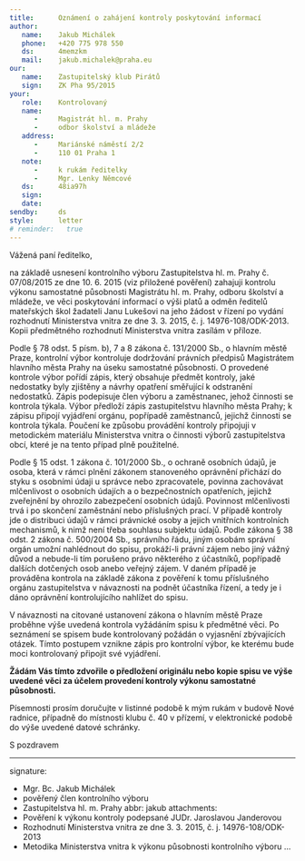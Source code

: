 ```yaml
---
title:      Oznámení o zahájení kontroly poskytování informací
author:
   name:    Jakub Michálek
   phone:   +420 775 978 550
   ds:      4memzkm
   mail:    jakub.michalek@praha.eu
our:
   name:    Zastupitelský klub Pirátů
   sign:    ZK Pha 95/2015
your:
   role:    Kontrolovaný
   name:
      -     Magistrát hl. m. Prahy
      -     odbor školství a mládeže
   address:
      -     Mariánské náměstí 2/2
      -     110 01 Praha 1
   note:
      -     k rukám ředitelky 
      -     Mgr. Lenky Němcové
   ds:      48ia97h
   sign:
   date:    
sendby:     ds
style:      letter
# reminder:   true
---
```


Vážená paní ředitelko,

na základě usnesení kontrolního výboru Zastupitelstva hl. m. Prahy č. 07/08/2015
ze dne 10. 6. 2015 (viz přiložené pověření) zahajuji kontrolu výkonu 
samostatné působnosti Magistrátu hl. m. Prahy, odboru školství a mládeže, 
ve věci poskytování informací o výši platů a odměn ředitelů mateřských škol
žadateli Janu Lukešovi na jeho žádost v řízení po vydání 
rozhodnutí Ministerstva vnitra ze dne 3. 3. 2015, č. j. 14976-108/ODK-2013.
Kopii předmětného rozhodnutí Ministerstva vnitra zasílám v příloze.

Podle § 78 odst. 5 písm. b), 7 a 8 zákona č. 131/2000 Sb., o hlavním městě Praze,
kontrolní výbor kontroluje dodržování právních předpisů Magistrátem hlavního 
města Prahy na úseku samostatné působnosti. O provedené kontrole výbor pořídí 
zápis, který obsahuje předmět kontroly, jaké nedostatky byly zjištěny a 
návrhy opatření směřující k odstranění nedostatků. Zápis podepisuje člen 
výboru a zaměstnanec, jehož činnosti se kontrola týkala. Výbor předloží zápis 
zastupitelstvu hlavního města Prahy; k zápisu připojí vyjádření orgánu, 
popřípadě zaměstnanců, jejichž činnosti se kontrola týkala. Poučení ke způsobu
provádění kontroly připojuji v metodickém materiálu Ministerstva vnitra o činnosti výborů
zastupitelstva obcí, které je na tento případ plně použitelné.

Podle § 15 odst. 1 zákona č. 101/2000 Sb., o ochraně osobních údajů, je osoba, 
která v rámci plnění zákonem stanoveného oprávnění přichází do styku s osobními 
údaji u správce nebo zpracovatele, povinna zachovávat mlčenlivost o osobních 
údajích a o bezpečnostních opatřeních, jejichž zveřejnění by ohrozilo 
zabezpečení osobních údajů. Povinnost mlčenlivosti trvá i po skončení 
zaměstnání nebo příslušných prací. V případě kontroly jde o distribuci údajů
v rámci právnické osoby a jejich vnitřních kontrolních mechanismů, k nimž není 
třeba souhlasu subjektu údajů. Podle zákona § 38 odst. 2 zákona č. 500/2004 Sb., 
správního řádu, jiným osobám správní orgán umožní nahlédnout do spisu, 
prokáží-li právní zájem nebo jiný vážný důvod a nebude-li tím porušeno právo 
některého z účastníků, popřípadě dalších dotčených osob anebo veřejný zájem.
V daném případě je prováděna kontrola na základě zákona z pověření k tomu 
příslušného orgánu zastupitelstva v návaznosti na podnět
účastníka řízení, a tedy je i dáno oprávnění kontrolujícího nahlížet do spisu.

V návaznosti na citované ustanovení zákona o hlavním městě Praze proběhne výše
uvedená kontrola vyžádáním spisu k předmětné věci. Po seznámení se spisem 
bude kontrolovaný požádán o vyjasnění zbývajících otázek. Tímto postupem vznikne
zápis pro kontrolní výbor, ke kterému bude moci kontrolovaný připojit své vyjádření. 

**Žádám Vás tímto zdvořile o předložení 
originálu nebo kopie spisu ve výše uvedené věci za účelem provedení kontroly
výkonu samostatné působnosti.** 

Písemnosti prosím doručujte v listinné podobě k mým rukám v budově Nové radnice, případně
do místnosti klubu č. 40 v přízemí, v elektronické podobě do výše uvedené datové
schránky.

S pozdravem

---
signature:
  - Mgr. Bc. Jakub Michálek
  - pověřený člen kontrolního výboru
  - Zastupitelstva hl. m. Prahy
abbr:       jakub
attachments:
  - Pověření k výkonu kontroly podepsané JUDr. Jaroslavou Janderovou
  - Rozhodnutí Ministerstva vnitra ze dne 3. 3. 2015, č. j. 14976-108/ODK-2013
  - Metodika Ministerstva vnitra k výkonu působnosti kontrolního výboru
...
